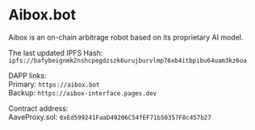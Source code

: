 # Aibox.bot

Aibox is an on-chain arbitrage robot based on its proprietary AI model.

The last updated IPFS Hash:<br/>
`ipfs://bafybeignmk2nshcpegdzszk6urujburvlmp76xb4itbpibu64uam3kz6oa`

DAPP links:<br/>
Primary: `https://aibox.bot`<br/>
Backup: `https://aibox-interface.pages.dev`

Contract address:<br/>
AaveProxy.sol: `0xEd599241FaaD49206C54fEF71b50357F8c457b27`
